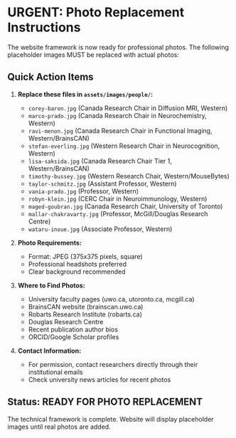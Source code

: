# URGENT: Photo Replacement Instructions

The website framework is now ready for professional photos. The following placeholder images MUST be replaced with actual photos:

## Quick Action Items

1. **Replace these files in `assets/images/people/`:**
   - `corey-baron.jpg` (Canada Research Chair in Diffusion MRI, Western)
   - `marco-prado.jpg` (Canada Research Chair in Neurochemistry, Western)
   - `ravi-menon.jpg` (Canada Research Chair in Functional Imaging, Western/BrainsCAN)
   - `stefan-everling.jpg` (Western Research Chair in Neurocognition, Western)
   - `lisa-saksida.jpg` (Canada Research Chair Tier 1, Western/BrainsCAN)
   - `timothy-bussey.jpg` (Western Research Chair, Western/MouseBytes)
   - `taylor-schmitz.jpg` (Assistant Professor, Western)
   - `vania-prado.jpg` (Professor, Western)
   - `robyn-klein.jpg` (CERC Chair in Neuroimmunology, Western)
   - `maged-goubran.jpg` (Canada Research Chair, University of Toronto)
   - `mallar-chakravarty.jpg` (Professor, McGill/Douglas Research Centre)
   - `wataru-inoue.jpg` (Associate Professor, Western)

2. **Photo Requirements:**
   - Format: JPEG (375x375 pixels, square)
   - Professional headshots preferred
   - Clear background recommended

3. **Where to Find Photos:**
   - University faculty pages (uwo.ca, utoronto.ca, mcgill.ca)
   - BrainsCAN website (brainscan.uwo.ca)
   - Robarts Research Institute (robarts.ca)
   - Douglas Research Centre
   - Recent publication author bios
   - ORCID/Google Scholar profiles

4. **Contact Information:**
   - For permission, contact researchers directly through their institutional emails
   - Check university news articles for recent photos

## Status: READY FOR PHOTO REPLACEMENT
The technical framework is complete. Website will display placeholder images until real photos are added.